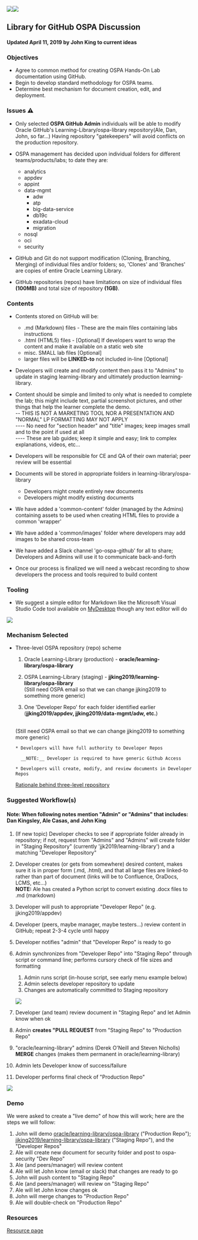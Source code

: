 ![](images/GitHub-Mark-120px-plus.png)![](../common/images/O-SalesPartnerAcademy-rgb.png)

## Library for GitHub OSPA Discussion

#### Updated April 11, 2019 by John King to current ideas

### Objectives
* Agree to common method for creating OSPA Hands-On Lab documentation using GitHub.
* Begin to develop standard methodology for OSPA teams.
* Determine best mechanism for document creation, edit, and deployment.

### Issues :warning:
* Only selected **OSPA GitHub Admin** individuals will be able to modify Oracle GitHub's Learning-Library/ospa-library repository(Ale, Dan, John, so far...) Having repository "gatekeepers" will avoid conflicts on the production repository.
* OSPA management has decided upon individual folders for different teams/products/labs; to date they are: 
  * analytics
  * appdev 
  * appint 
  * data-mgmt
    * adw 
    * atp 
    * big-data-service
    * db19c
    * exadata-cloud 
    * migration 
  * nosql 
  * oci
  * security
 
* GitHub and Git do not support modification (Cloning, Branching, Merging) of individual files and/or folders; so, 'Clones' and 'Branches' are copies of entire Oracle Learning Library.
* GitHub repositories (repos) have limitations on size of individual files **(100MB)** and total size of repository **(1GB)**.
### Contents
* Contents stored on GitHub will be:
  * .md (Markdown) files - These are the main files containing labs instructions
  * .html (HTML5) files - [Optional] If developers want to wrap the content and make it available on a static web site
  * misc. SMALL lab files [Optional]
  * larger files will be **LINKED-to** not included in-line [Optional]
* Developers will create and modify content then pass it to "Admins" to update in staging learning-library and ultimately production learning-library.
* Content should be simple and limited to only what is needed to complete the lab; this might include text, partial screenshot pictures, and other things that help the learner complete the demo. 
<br/>-- THIS IS NOT A MARKETING TOOL NOR A PRESENTATION AND "NORMAL" LP FORMATTING MAY NOT APPLY
<br/>---- No need for "section header" and "title" images; keep images small and to the point if used at all
<br/>---- These are lab guides; keep it simple and easy; link to complex explanations, videos, etc...

* Developers will be responsible for CE and QA of their own material; peer review will be essential
* Documents will be stored in appropriate folders in learning-library/ospa-library
  * Developers might create entirely new documents
  * Developers might modify existing documents
* We have added a 'common-content' folder (managed by the Admins) containing assets to be used when creating HTML files to provide a common 'wrapper'
* We have added a 'common/images' folder where developers may add images to be shared cross-team
* We have added a Slack channel 'go-ospa-github' for all to share; Developers and Admins will use it to communicate back-and-forth
* Once our process is finalized we will need a webcast recording to show developers the process and tools required to build content 
### Tooling
* We suggest a simple editor for Markdown like the Microsoft Visual Studio Code tool available on [MyDesktop](http://mydesktop.oraclecorp.com/myd/myd_software_licenses.show_complete_list) though any text editor will do

![](images/VSCode.png)

### Mechanism Selected
* Three-level OSPA repository (repo) scheme
   1. Oracle Learning-Library (production) - __oracle/learning-library/ospa-library__

   1. OSPA Learning-Library (staging) - __jjking2019/learning-library/ospa-library__ 
   <br/>(Still need OSPA email so that we can change jjking2019 to something more generic)

   1. One 'Developer Repo' for each folder identified earlier (__jjking2019/appdev, jjking2019/data-mgmt/adw, etc.__)
   <br/>
       (Still need OSPA email so that we can change jjking2019 to something more generic) 

      * Developers will have full authority to Developer Repos 
      
        __NOTE:__ Developer is required to have generic Github Access

      * Developers will create, modify, and review documents in Developer Repos
      
   [Rationale behind three-level repository](threelevel.md)

### Suggested Workflow(s)

#### Note: When following notes mention "Admin" or "Admins" that includes: Dan Kingsley, Ale Casas, and John King
   1. (If new topic) Developer checks to see if appropriate folder already in repository; if not, request from "Admins" and "Admins" will create folder in "Staging Repository" (currently 'jjk2019/learning-library') and a matching "Developer Repository"
   1. Developer creates (or gets from somewhere) desired content, makes sure it is in proper form (.md, .html), and that all large files are linked-to rather than part of document (links will be to Confluence, OraDocs, LCMS, etc...)</br> 
   __NOTE:__ Ale has created a Python script to convert existing .docx files to .md (markdown)
   1. Developer will push to appropriate "Developer Repo" (e.g. jjking2019/appdev)
   1. Developer (peers, maybe manager, maybe testers...) review content in GitHub; repeat 2-3-4 cycle until happy
   1. Developer notifies "admin" that "Developer Repo" is ready to go
   1. Admin synchronizes from "Developer Repo" into "Staging Repo" through script or command line; performs cursory check of file sizes and formatting
      1. Admin runs script (in-house script, see early menu example below)
      1. Admin selects developer repository to update
      1. Changes are automatically committed to Staging repository
      
      ![](./images/script.png)
      
      
   1. Developer (and team) review document in "Staging Repo" and let Admin know when ok
   1. Admin __creates "PULL REQUEST__ from "Staging Repo" to "Production Repo" 
   1. "oracle/learning-library" admins (Derek O'Neill and Steven Nicholls) __MERGE__ changes (makes them permanent in oracle/learning-library)
   1. Admin lets Developer know of success/failure
   1. Developer performs final check of "Production Repo"
   
   
   ![](images/Flowchart.png)
   

### Demo
We were asked to create a "live demo" of how this will work; here are the steps we will follow:

1. John will demo [oracle/learning-library/ospa-library](https://github.com/oracle/learning-library) ("Production Repo"); [jjking2019/learning-library/ospa-library](https://github.com/jjking2019/learning-library) ("Staging Repo"), and the "Developer Repos"
1. Ale will create new document for security folder and post to ospa-security "Dev Repo"
1. Ale (and peers/manager) will review content
1. Ale will let John know (email or slack) that changes are ready to go
1. John will push content to "Staging Repo"
1. Ale (and peers/manager) will review on "Staging Repo"
1. Ale will let John know changes ok
1. John will merge changes to "Production Repo"
1. Ale will double-check on "Production Repo"

### Resources
[Resource page](resources.md)
